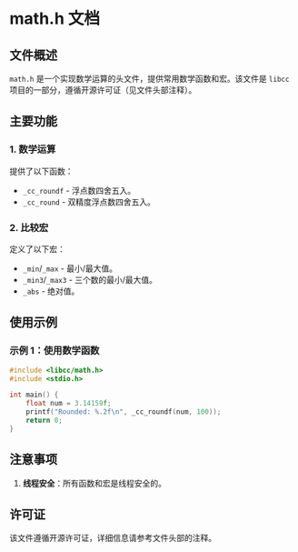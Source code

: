 # math.h 文档

## 文件概述
`math.h` 是一个实现数学运算的头文件，提供常用数学函数和宏。该文件是 `libcc` 项目的一部分，遵循开源许可证（见文件头部注释）。

## 主要功能

### 1. 数学运算
提供了以下函数：
- `_cc_roundf` - 浮点数四舍五入。
- `_cc_round` - 双精度浮点数四舍五入。

### 2. 比较宏
定义了以下宏：
- `_min`/`_max` - 最小/最大值。
- `_min3`/`_max3` - 三个数的最小/最大值。
- `_abs` - 绝对值。

## 使用示例

### 示例 1：使用数学函数
```c
#include <libcc/math.h>
#include <stdio.h>

int main() {
    float num = 3.14159f;
    printf("Rounded: %.2f\n", _cc_roundf(num, 100));
    return 0;
}
```

## 注意事项
1. **线程安全**：所有函数和宏是线程安全的。

## 许可证
该文件遵循开源许可证，详细信息请参考文件头部的注释。